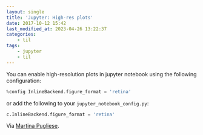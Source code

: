 ```yaml
---
layout: single
title: 'Jupyter: High-res plots'
date: 2017-10-12 15:42
last_modified_at: 2023-04-26 13:22:37
categories:
    - til
tags:
    - jupyter
    - til
---
```


You can enable high-resolution plots in jupyter notebook using the following
configuration:

```python
%config InlineBackend.figure_format = 'retina'
```

or add the following to your `jupyter_notebook_config.py`:

```python
c.InlineBackend.figure_format = 'retina'
```

Via [Martina Pugliese](https://web.archive.org/web/20200915133315/https://martinapugliese.github.io/tech/jupyter-customise/).
